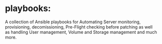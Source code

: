 # playbooks:

A collection of Ansible playbooks for Automating Server monitoring, provisioning, decomissioning, Pre-Flight checking before patching as well as handling User management, Volume and Storage management and much more. 
